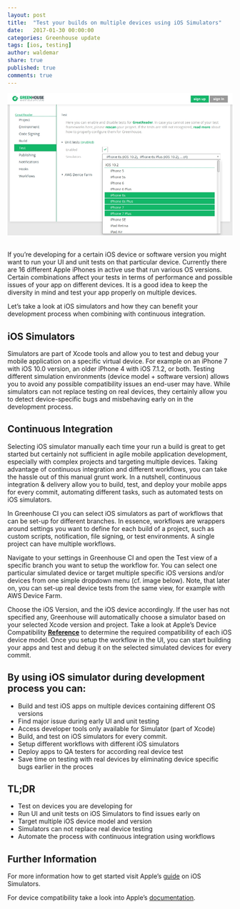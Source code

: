 ```yaml
---
layout: post
title:  "Test your builds on multiple devices using iOS Simulators"
date:   2017-01-30 00:00:00
categories: Greenhouse update
tags: [ios, testing]
author: waldemar
share: true
published: true
comments: true
---
```


![iOS simulator selection](/assets/ios_simulator_selection_screenshot.jpg "iOS simulator selection")
&nbsp;

If you’re developing for a certain iOS device or software version you might want to run your UI and unit tests on that particular device. Currently there are 16 different Apple iPhones in active use that run various OS versions. Certain combinations affect your tests in terms of performance and possible issues of your app on different devices. It is a good idea to keep the diversity in mind and test your app properly on multiple devices.

<!--more-->

Let’s take a look at iOS simulators and how they can benefit your development process when combining with continuous integration.

## iOS Simulators

Simulators are part of Xcode tools and allow you to test and debug your mobile application on a specific virtual device. For example on an iPhone 7 with iOS 10.0 version, an older iPhone 4 with iOS 7.1.2, or both. Testing different simulation environments (device model + software version) allows you to avoid any possible compatibility issues an end-user may have. While simulators can not replace testing on real devices, they certainly allow you to detect device-specific bugs and misbehaving early on in the development process. 

## Continuous Integration

Selecting iOS simulator manually each time your run a build is great to get started but certainly not sufficient in agile mobile application development, especially with complex projects and targeting multiple devices.
Taking advantage of continuous integration and different workflows, you can take the hassle out of this manual grunt work. In a nutshell, continuous integration & delivery allow you to build, test, and deploy your mobile apps for every commit, automating different tasks, such as automated tests on iOS simulators.

In Greenhouse CI you can select iOS simulators as part of workflows that can be set-up for different branches. In essence, workflows are wrappers around settings you want to define for each build of a project, such as custom scripts, notification, file signing, or test environments. A single project can have multiple workflows.

Navigate to your settings in Greenhouse CI and open the Test view of a specific branch you want to setup the workflow for. You can select one particular simulated device or target multiple specific iOS versions and/or devices from one simple dropdown menu (cf. image below). Note, that later on, you can set-up real device tests from the same view, for example with AWS Device Farm.

Choose the iOS Version, and the iOS device accordingly. If the user has not specified any, Greenhouse will automatically choose a simulator based on your selected Xcode version and project. Take a look at Apple’s Device Compatibility **[Reference](https://developer.apple.com/library/content/documentation/DeviceInformation/Reference/iOSDeviceCompatibility/DeviceCompatibilityMatrix/DeviceCompatibilityMatrix.html "Reference")** to determine the required compatibility of each iOS device model.
Once you setup the workflow in the UI, you can start building your apps and test and debug it on the selected simulated devices for every commit.

## By using iOS simulator during development process you can:

* Build and test iOS apps on multiple devices containing different OS versions
* Find major issue during early UI and unit testing
* Access developer tools only available for Simulator (part of Xcode)
* Build, and test on iOS simulators for every commit.
* Setup different workflows with different iOS simulators
* Deploy apps to QA testers for according real device test
* Save time on testing with real devices by eliminating device specific bugs earlier in the proces

## TL;DR

* Test on devices you are developing for
* Run UI and unit tests on iOS Simulators to find issues early on
* Target multiple iOS device model and version
* Simulators can not replace real device testing
* Automate the process with continuous integration using workflows

## Further Information

For more information how to get started visit Apple’s [guide](https://developer.apple.com/library/content/documentation/IDEs/Conceptual/iOS_Simulator_Guide/GettingStartedwithiOSSimulator/GettingStartedwithiOSSimulator.html#//apple_ref/doc/uid/TP40012848-CH5-SW1 "guide") on iOS Simulators.

For device compatibility take a look into Apple’s [documentation](https://developer.apple.com/library/content/documentation/DeviceInformation/Reference/iOSDeviceCompatibility/DeviceCompatibilityMatrix/DeviceCompatibilityMatrix.html "documentation").
